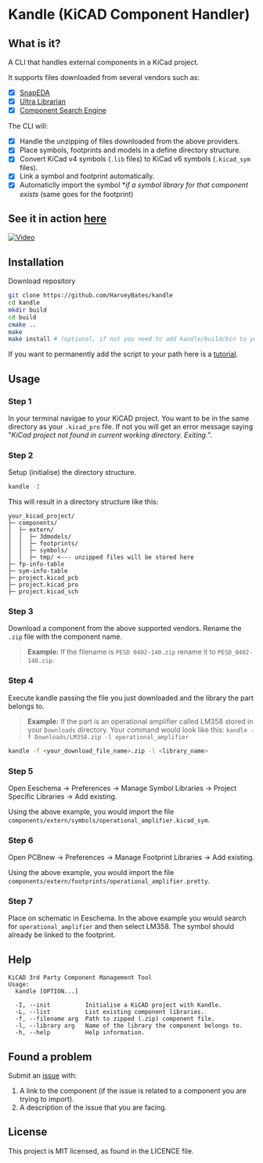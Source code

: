 # Kandle (KiCAD Component Handler)

## What is it?

A CLI that handles external components in a KiCad project.

It supports files downloaded from several vendors such as:

- [x] [SnapEDA](https://www.snapeda.com/)
- [x] [Ultra Librarian](https://www.ultralibrarian.com/)
- [x] [Component Search Engine](https://componentsearchengine.com/library/kicad)

The CLI will:
- [x] Handle the unzipping of files downloaded from the above providers.
- [x] Place symbols, footprints and models in a define directory structure.
- [x] Convert KiCad v4 symbols (`.lib` files) to KiCad v6 symbols (`.kicad_sym` files).
- [x] Link a symbol and footprint automatically.
- [x] Automaticlly import the symbol **if a symbol library for that component exists* (same goes for the footprint)

## See it in action [here](https://www.youtube.com/watch?v=nRz4pBlJtNc/&t=120s)

[![Video](https://img.youtube.com/vi/nRz4pBlJtNc/mqdefault.jpg)](https://www.youtube.com/watch?v=nRz4pBlJtNc/&t=120s)

## Installation

Download repository

```bash
git clone https://github.com/HarveyBates/kandle
cd kandle
mkdir build
cd build
cmake ..
make
make install # (optional, if not you need to add kandle/build/bin to your path)
```

If you want to permanently add the script to your path here is
a [tutorial](https://appuals.com/how-to-make-a-program-executable-from-everywhere-in-linux/).

## Usage

### Step 1

In your terminal navigae to your KiCAD project. You want to be in the same
directory as your `.kicad_pro` file. If not you will get an error message
saying "*KiCad project not found in current working directory. Exiting.*".

### Step 2

Setup (initialise) the directory structure.

```bash
kandle -I
```

This will result in a directory structure like this:

```
your_kicad_project/
├─ components/
│  ├─ extern/
│  │  ├─ 3dmodels/
│  │  ├─ footprints/
│  │  ├─ symbols/
│  │  ├─ tmp/ <--- unzipped files will be stored here
├─ fp-info-table
├─ sym-info-table
├─ project.kicad_pcb
├─ project.kicad_pro
├─ project.kicad_sch
```

### Step 3

Download a component from the above supported vendors. Rename the `.zip` file with the component name.

> **Example:**
> If the filename is `PESD 0402-140.zip` rename it to `PESD_0402-140.zip`.

### Step 4

Execute kandle passing the file you just downloaded and the library the part belongs to. 

> **Example:**
> If the part is an operational amplifier called LM358 stored in your `Downloads` directory. 
> Your command would look like this:
> `kandle -f Downloads/LM358.zip -l operational_amplifier`

```bash
kandle -f <your_download_file_name>.zip -l <library_name>
```
### Step 5
Open Eeschema -> Preferences -> Manage Symbol Libraries -> Project Specific Libraries -> Add existing.

Using the above example, you would import the file `components/extern/symbols/operational_amplifier.kicad_sym`.

### Step 6
Open PCBnew -> Preferences -> Manage Footprint Libraries -> Add existing. 

Using the above example, you would import the file `components/extern/footprints/operational_amplifier.pretty`.

### Step 7 
Place on schematic in Eeschema. In the above example you would search for `operational_amplifier` and then select LM358. The symbol should already be linked to the footprint.

## Help

```
KiCAD 3rd Party Component Management Tool
Usage:
  kandle [OPTION...]

  -I, --init          Initialise a KiCAD project with Kandle.
  -L, --list          List existing component libraries.
  -f, --filename arg  Path to zipped (.zip) component file.
  -l, --library arg   Name of the library the component belongs to.
  -h, --help          Help information.
```

## Found a problem

Submit
an [issue](https://github.com/HarveyBates/kicad-component-handler/issues) with:

1. A link to the component (if the issue is related to a component you are
   trying to import).
2. A description of the issue that you are facing.

## License

This project is MIT licensed, as found in the LICENCE file.

